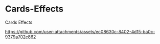 # Cards-Effects
Cards Effects



https://github.com/user-attachments/assets/ec08630c-8402-4d15-ba0c-9379a702c862



